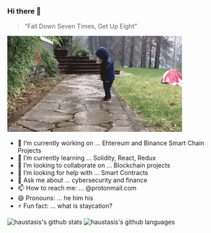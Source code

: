 ### Hi there 👋

> “Fall Down Seven Times, Get Up Eight”

![keep](https://github.com/haustasis/haustasis/blob/master/keeptrying.gif)

- 🔭 I’m currently working on ... Ehtereum and Binance Smart Chain Projects
- 🌱 I’m currently learning ... Solidity, React, Redux
- 👯 I’m looking to collaborate on ... Blockchain projects
- 🤔 I’m looking for help with ... Smart Contracts
- 💬 Ask me about ... cybersecurity and finance
- 📫 How to reach me: ... @protonmail.com
- 😄 Pronouns: ... he him his
- ⚡ Fun fact: ... what is staycation?


![haustasis's github stats](https://github-readme-stats.vercel.app/api?username=haustasis&show_icons=true&include_all_commits=true)
![haustasis's github languages](https://github-readme-stats.vercel.app/api/top-langs/?username=haustasis&layout=compact)

